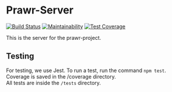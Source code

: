 # Prawr-Server
[![Build Status](https://travis-ci.org/Prawr/Prawr-Server.svg?branch=master)](https://travis-ci.org/Prawr/Prawr-Server) 
[![Maintainability](https://api.codeclimate.com/v1/badges/19d3b9aeb33112d97178/maintainability)](https://codeclimate.com/github/Prawr/Prawr-Server/maintainability) 
 [![Test Coverage](https://api.codeclimate.com/v1/badges/19d3b9aeb33112d97178/test_coverage)](https://codeclimate.com/github/Prawr/Prawr-Server/test_coverage)  

This is the server for the prawr-project.
## Testing
For testing, we use Jest. To run a test, run the command `npm test`.  
Coverage is saved in the /coverage directory.  
All tests are inside the `/tests` directory.